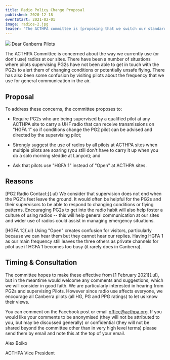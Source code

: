 ```yaml
---
title: Radio Policy Change Proposal
published: 2020-12-18
eventStart: 2021-02-01
image: radios-2.jpg
teaser: "The ACTHPA committee is [proposing that we switch our standard frequency to HGFA 1](/events/radio-policy-proposal), and are looking for feedback."
---
```

![](/images/radios-1.jpg)
Dear Canberra Pilots

The ACTHPA Committee is concerned about the way we currently use (or
don't use) radios at our sites. There have been a number of situations
where pilots supervising PG2s have not been able to get in touch with
the PG2s to alert them of changing conditions or potentially unsafe
flying. There has also been some confusion by visiting pilots about the
frequency that we use for general communication in the air.

## Proposal

To address these concerns, the committee proposes to:

- Require PG2s who are being supervised by a qualified pilot at any
  ACTHPA site to carry a UHF radio that can receive transmissions on
  "HGFA 1" so if conditions change the PG2 pilot can be advised and
  directed by the supervising pilot;

- Strongly suggest the use of radios by all pilots at ACTHPA sites
  when multiple pilots are soaring (you still don't have to carry it
  up when you do a solo morning sleddie at Lanyon); and

- Ask that pilots use "HGFA 1" instead of "Open" at ACTHPA sites.

## Reasons

[PG2 Radio Contact:]{.ul} We consider that supervision does not end when
the PG2's feet leave the ground. It would often be helpful for the PG2s
and their supervisors to be able to respond to changing conditions or
flying patterns. Encouraging PG2s to get into the radio habit will also
help foster a culture of using radios -- this will help general
communication at our sites and wider use of radios could assist in
managing emergency situations.

[HGFA 1:]{.ul} Using "Open" creates confusion for visitors, particularly
because we can hear them but they cannot hear our replies. Having HGFA 1
as our main frequency still leaves the three others as private channels
for pilot use if HGFA 1 becomes too busy (it rarely does in Canberra).

## Timing & Consultation

The committee hopes to make these effective from [1 February 2021]{.ul},
but in the meantime would welcome any comments and suggestions, which we
will consider in good faith. We are particularly interested in hearing
from PG2s and supervising Pilots. However since radio use affects
everyone, we encourage all Canberra pilots (all HG, PG and PPG ratings)
to let us know their views.

You can comment on the Facebook post or email <office@acthpa.org>. If
you would like your comments to be anonymised (they will not be
attributed to you, but may be discussed generally) or confidential (they
will not be shared beyond the committee other than in very high level
terms) please send them by email and note this at the top of your email.

Alex Boiko

ACTHPA Vice President
